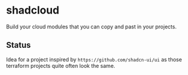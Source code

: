 # shadcloud

Build your cloud modules that you can copy and past in your projects.

## Status

Idea for a project inspired by `https://github.com/shadcn-ui/ui` as those terraform projects quite often look the same.

